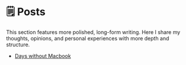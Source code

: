 # 🗒️ Posts

This section features more polished, long-form writing.
Here I share my thoughts, opinions, and personal experiences with more depth and structure.

- [Days without Macbook](days-without-macbook.md)
